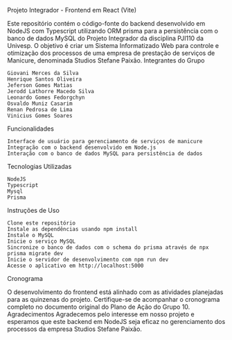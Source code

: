 Projeto Integrador - Frontend em React (Vite)

Este repositório contém o código-fonte do backend desenvolvido em NodeJS com Typescript utilizando ORM prisma para a persistência com o banco de dados MySQL do Projeto Integrador da disciplina PJI110 da Univesp. O objetivo é criar um Sistema Informatizado Web para controle e otimização dos processos de uma empresa de prestação de serviços de Manicure, denominada Studios Stefane Paixão.
Integrantes do Grupo

    Giovani Merces da Silva
    Henrique Santos Oliveira
    Jeferson Gomes Matias
    Jerodd Lathorre Macedo Silva
    Leonardo Gomes Fedorgchyn
    Osvaldo Muniz Casarim
    Renan Pedrosa de Lima
    Vinicius Gomes Soares

Funcionalidades

    Interface de usuário para gerenciamento de serviços de manicure
    Integração com o backend desenvolvido em Node.js
    Interação com o banco de dados MySQL para persistência de dados

Tecnologias Utilizadas

    NodeJS
    Typescript
    Mysql
    Prisma

Instruções de Uso

    Clone este repositório
    Instale as dependências usando npm install
    Instale o MySQL 
    Inicie o serviço MySQL
    Sincronize o banco de dados com o schema do prisma através de npx prisma migrate dev
    Inicie o servidor de desenvolvimento com npm run dev
    Acesse o aplicativo em http://localhost:5000

Cronograma

O desenvolvimento do frontend está alinhado com as atividades planejadas para as quinzenas do projeto. Certifique-se de acompanhar o cronograma completo no documento original do Plano de Ação do Grupo 10.
Agradecimentos
Agradecemos pelo interesse em nosso projeto e esperamos que este backend em NodeJS seja eficaz no gerenciamento dos processos da empresa Studios Stefane Paixão.
